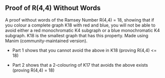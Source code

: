 ## Proof of R(4,4) Without Words
A proof without words of the Ramsey Number R(4,4) = 18, showing that if you colour a complete graph K18 with red and blue, you will not be able to avoid either a red monochromatic K4 subgraph or a blue monochromatic K4 subgraph. K18 is the smallest graph that has this property. Made using Manim (community-maintained version).

- Part 1 shows that you cannot avoid the above in K18 (proving R(4,4) <= 18)

- Part 2 shows that a 2-colouring of K17 that avoids the above exists (proving R(4,4) = 18)
